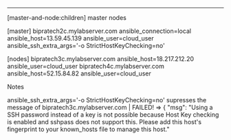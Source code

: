 ---
[master-and-node:children]
master
nodes

[master]
bipratech2c.mylabserver.com ansible_connection=local ansible_host=13.59.45.139 ansible_user=cloud_user ansible_ssh_extra_args='-o StrictHostKeyChecking=no'

[nodes]
bipratech3c.mylabserver.com ansible_host=18.217.212.20 ansible_user=cloud_user
bipratech4c.mylabserver.com ansible_host=52.15.84.82 ansible_user=cloud_user

Notes

ansible_ssh_extra_args='-o StrictHostKeyChecking=no' supresses the message of 
bipratech3c.mylabserver.com | FAILED! => {
    "msg": "Using a SSH password instead of a key is not possible because Host Key checking is enabled and sshpass does not support this.  Please add this host's fingerprint to your known_hosts file to manage this host."
